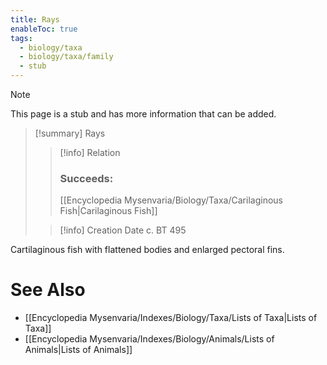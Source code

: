 ```yaml
---
title: Rays
enableToc: true
tags:
  - biology/taxa
  - biology/taxa/family
  - stub
---
```


> [!note]
> This page is a stub and has more information that can be added.

> [!summary] Rays
> > [!info] Relation
> > ### Succeeds:
> > [[Encyclopedia Mysenvaria/Biology/Taxa/Carilaginous Fish|Carilaginous Fish]]
>
> > [!info] Creation Date
> > c. BT 495

Cartilaginous fish with flattened bodies and enlarged pectoral fins.

# See Also
- [[Encyclopedia Mysenvaria/Indexes/Biology/Taxa/Lists of Taxa|Lists of Taxa]]
- [[Encyclopedia Mysenvaria/Indexes/Biology/Animals/Lists of Animals|Lists of Animals]]
